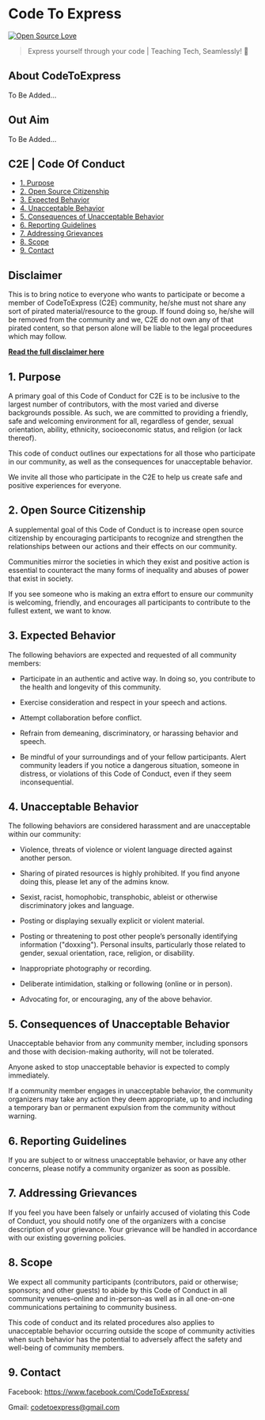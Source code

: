 # Code To Express

[![Open Source Love](https://badges.frapsoft.com/os/v1/open-source.svg?v=102)](#)

> Express yourself through your code | Teaching Tech, Seamlessly! 🌟

## About CodeToExpress

To Be Added...

## Out Aim

To Be Added...

## C2E | Code Of Conduct

* [1. Purpose](#1-purpose)
* [2. Open Source Citizenship](#2-open-source-citizenship)
* [3. Expected Behavior](#3-expected-behavior)
* [4. Unacceptable Behavior](#4-unacceptable-behavior)
* [5. Consequences of Unacceptable Behavior](#5-consequences-of-unacceptable-behavior)
* [6. Reporting Guidelines](#6-reporting-guidelines)
* [7. Addressing Grievances](#7-addressing-grievances)
* [8. Scope](#8-scope)
* [9. Contact](#9-contact)

## Disclaimer

This is to bring notice to everyone who wants to participate or become a member of CodeToExpress (C2E) community, he/she must not share any sort of pirated material/resource to the group. If found doing so, he/she will be removed from the community and we, C2E do not own any of that pirated content, so that person alone will be liable to the legal proceedures which may follow.

[**Read the full disclaimer here**](./Disclaimer.md)

## 1. Purpose

A primary goal of this  Code of Conduct for C2E is to be inclusive to the largest number of contributors, with the most varied and diverse backgrounds possible. As such, we are committed to providing a friendly, safe and welcoming environment for all, regardless of gender, sexual orientation, ability, ethnicity, socioeconomic status, and religion (or lack thereof).

This code of conduct outlines our expectations for all those who participate in our community, as well as the consequences for unacceptable behavior.

We invite all those who participate in the C2E to help us create safe and positive experiences for everyone.

## 2. Open Source Citizenship

A supplemental goal of this Code of Conduct is to increase open source citizenship by encouraging participants to recognize and strengthen the relationships between our actions and their effects on our community.

Communities mirror the societies in which they exist and positive action is essential to counteract the many forms of inequality and abuses of power that exist in society.

If you see someone who is making an extra effort to ensure our community is welcoming, friendly, and encourages all participants to contribute to the fullest extent, we want to know.

## 3. Expected Behavior

The following behaviors are expected and requested of all community members:

* Participate in an authentic and active way. In doing so, you contribute to the health and longevity of this community.

* Exercise consideration and respect in your speech and actions.

* Attempt collaboration before conflict.

* Refrain from demeaning, discriminatory, or harassing behavior and speech.

* Be mindful of your surroundings and of your fellow participants. Alert community leaders if you notice a dangerous situation, someone in distress, or violations of this Code of Conduct, even if they seem inconsequential.

## 4. Unacceptable Behavior

The following behaviors are considered harassment and are unacceptable within our community:

* Violence, threats of violence or violent language directed against another person.

* Sharing of pirated resources is highly prohibited. If you find anyone doing this, please let any of the admins know.

* Sexist, racist, homophobic, transphobic, ableist or otherwise discriminatory jokes and language.

* Posting or displaying sexually explicit or violent material.

* Posting or threatening to post other people’s personally identifying information ("doxxing").
Personal insults, particularly those related to gender, sexual orientation, race, religion, or disability.

* Inappropriate photography or recording.

* Deliberate intimidation, stalking or following (online or in person).

* Advocating for, or encouraging, any of the above behavior.

## 5. Consequences of Unacceptable Behavior

Unacceptable behavior from any community member, including sponsors and those with decision-making authority, will not be tolerated.

Anyone asked to stop unacceptable behavior is expected to comply immediately.

If a community member engages in unacceptable behavior, the community organizers may take any action they deem appropriate, up to and including a temporary ban or permanent expulsion from the community without warning.

## 6. Reporting Guidelines

If you are subject to or witness unacceptable behavior, or have any other concerns, please notify a community organizer as soon as possible.

## 7. Addressing Grievances

If you feel you have been falsely or unfairly accused of violating this Code of Conduct, you should notify one of the organizers with a concise description of your grievance. Your grievance will be handled in accordance with our existing governing policies.

## 8. Scope

We expect all community participants (contributors, paid or otherwise; sponsors; and other guests) to abide by this Code of Conduct in all community venues–online and in-person–as well as in all one-on-one communications pertaining to community business.

This code of conduct and its related procedures also applies to unacceptable behavior occurring outside the scope of community activities when such behavior has the potential to adversely affect the safety and well-being of community members.

## 9. Contact

Facebook: https://www.facebook.com/CodeToExpress/

Gmail: codetoexpress@gmail.com